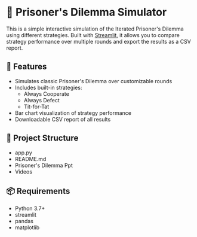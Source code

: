 # 🎲 Prisoner's Dilemma Simulator

This is a simple interactive simulation of the Iterated Prisoner's Dilemma using different strategies. Built with [Streamlit](https://streamlit.io), it allows you to compare strategy performance over multiple rounds and export the results as a CSV report.

## 🚀 Features

- Simulates classic Prisoner's Dilemma over customizable rounds
- Includes built-in strategies:
  - Always Cooperate
  - Always Defect
  - Tit-for-Tat
- Bar chart visualization of strategy performance
- Downloadable CSV report of all results

## 📁 Project Structure
- app.py
- README.md
- Prisoner's Dilemma Ppt
- Videos

## 📦 Requirements

- Python 3.7+
- streamlit
- pandas
- matplotlib
